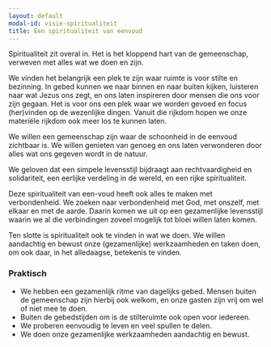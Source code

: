 ```yaml
---
layout: default
modal-id: visie-spiritualiteit
title: Een spiritualiteit van eenvoud
---
```

Spiritualiteit zit overal in. Het is het kloppend hart van de gemeenschap,
verweven met alles wat we doen en zijn.

We vinden het belangrijk een plek te zijn waar ruimte is voor stilte en
bezinning. In gebed kunnen we naar binnen en naar buiten kijken, luisteren naar
wat Jezus ons zegt, en ons laten inspireren door mensen die ons voor zijn
gegaan. Het is voor ons een plek waar we worden gevoed en focus (her)vinden op
de wezenlijke dingen. Vanuit die rijkdom hopen we onze materiële rijkdom ook
meer los te kunnen laten.

We willen een gemeenschap zijn waar de schoonheid in de eenvoud zichtbaar is. We
willen genieten van genoeg en ons laten verwonderen door alles wat ons gegeven
wordt in de natuur.

We geloven dat een simpele levensstijl bijdraagt aan rechtvaardigheid en
solidariteit, een eerlijke verdeling in de wereld, en een rijke spiritualiteit.

Deze spiritualiteit van een-voud heeft ook alles te maken met verbondenheid. We
zoeken naar verbondenheid met God, met onszelf, met elkaar en met de aarde.
Daarin komen we uit op een gezamenlijke levensstijl waarin we al die
verbindingen zoveel mogelijk tot bloei willen laten komen.

Ten slotte is spiritualiteit ook te vinden in wat we doen. We willen aandachtig
en bewust onze (gezamenlijke) werkzaamheden en taken doen, om ook daar, in het
alledaagse, betekenis te vinden.

### Praktisch

* We hebben een gezamenlijk ritme van dagelijks gebed. Mensen buiten de gemeenschap zijn hierbij ook welkom, en onze gasten zijn vrij om wel of niet mee te doen.
* Buiten de gebedstijden om is de stilteruimte ook open voor iedereen.
* We proberen eenvoudig te leven en veel spullen te delen.
* We doen onze gezamenlijke werkzaamheden aandachtig en bewust.
